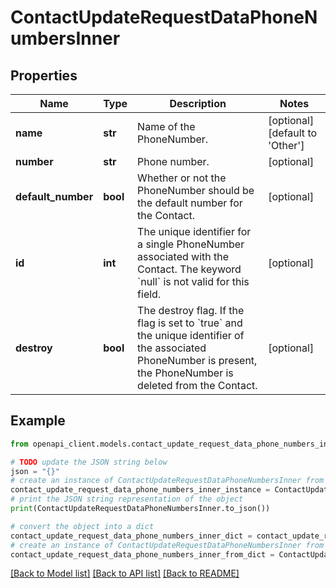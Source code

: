 # ContactUpdateRequestDataPhoneNumbersInner


## Properties

Name | Type | Description | Notes
------------ | ------------- | ------------- | -------------
**name** | **str** | Name of the PhoneNumber. | [optional] [default to 'Other']
**number** | **str** | Phone number. | [optional] 
**default_number** | **bool** | Whether or not the PhoneNumber should be the default number for the Contact. | [optional] 
**id** | **int** | The unique identifier for a single PhoneNumber associated with the Contact. The keyword &#x60;null&#x60; is not valid for this field. | [optional] 
**destroy** | **bool** | The destroy flag. If the flag is set to &#x60;true&#x60; and the unique identifier of the associated PhoneNumber is present, the PhoneNumber is deleted from the Contact. | [optional] 

## Example

```python
from openapi_client.models.contact_update_request_data_phone_numbers_inner import ContactUpdateRequestDataPhoneNumbersInner

# TODO update the JSON string below
json = "{}"
# create an instance of ContactUpdateRequestDataPhoneNumbersInner from a JSON string
contact_update_request_data_phone_numbers_inner_instance = ContactUpdateRequestDataPhoneNumbersInner.from_json(json)
# print the JSON string representation of the object
print(ContactUpdateRequestDataPhoneNumbersInner.to_json())

# convert the object into a dict
contact_update_request_data_phone_numbers_inner_dict = contact_update_request_data_phone_numbers_inner_instance.to_dict()
# create an instance of ContactUpdateRequestDataPhoneNumbersInner from a dict
contact_update_request_data_phone_numbers_inner_from_dict = ContactUpdateRequestDataPhoneNumbersInner.from_dict(contact_update_request_data_phone_numbers_inner_dict)
```
[[Back to Model list]](../README.md#documentation-for-models) [[Back to API list]](../README.md#documentation-for-api-endpoints) [[Back to README]](../README.md)


